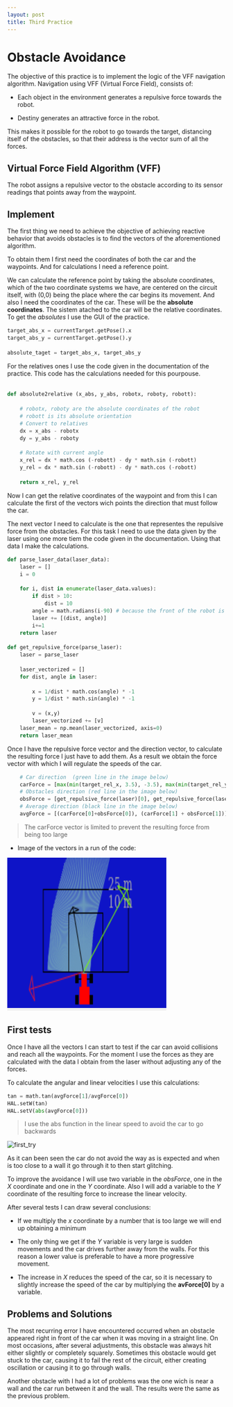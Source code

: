 ```yaml
---
layout: post
title: Third Practice
---
```


# Obstacle Avoidance

The objective of this practice is to implement the logic of the VFF navigation algorithm. Navigation using VFF (Virtual Force Field), consists of:

* Each object in the environment generates a repulsive force towards the robot.

* Destiny generates an attractive force in the robot.

This makes it possible for the robot to go towards the target, distancing itself of the obstacles, so that their address is the vector sum of all the forces.

## Virtual Force Field Algorithm (VFF)

The robot assigns a repulsive vector to the obstacle according to its sensor readings that points away from the waypoint.

## Implement

The first thing we need to achieve the objective of achieving reactive behavior that avoids obstacles is to find the vectors of the aforementioned algorithm.

To obtain them I first need the coordinates of both the car and the waypoints. And for calculations I need a reference point.

We can calculate the reference point by taking the absolute coordinates, which of the two coordinate systems we have, are centered on the circuit itself, with (0,0) being the place where the car begins its movement. And also I need the coordinates of the car. These will be the **absolute coordinates**.
The sistem atached to the car will be the relative coordinates. To get the *absolutes* I use the GUI of the practice.

```python
target_abs_x = currentTarget.getPose().x
target_abs_y = currentTarget.getPose().y

absolute_taget = target_abs_x, target_abs_y

```

For the relatives ones I use the code given in the documentation of the practice. This code has the calculations needed for this pourpouse.

```python

def absolute2relative (x_abs, y_abs, robotx, roboty, robott):

    # robotx, roboty are the absolute coordinates of the robot
    # robott is its absolute orientation
    # Convert to relatives
    dx = x_abs - robotx
    dy = y_abs - roboty

    # Rotate with current angle
    x_rel = dx * math.cos (-robott) - dy * math.sin (-robott)
    y_rel = dx * math.sin (-robott) - dy * math.cos (-robott)

    return x_rel, y_rel

```

Now I can get the relative coordinates of the waypoint and from this I can calculate the first of the vectors wich points the direction that must follow the car.

The next vector I need to calculate is the one that representes the repulsive force from the obstacles. For this task I need to use the data given by the laser using one more tiem the code given in the documentation. Using that data I make the calculations.

```python
def parse_laser_data(laser_data):
    laser = []
    i = 0
  
    for i, dist in enumerate(laser_data.values):
        if dist > 10:
            dist = 10
        angle = math.radians(i-90) # because the front of the robot is -90 degrees
        laser += [(dist, angle)]
        i+=1
    return laser

def get_repulsive_force(parse_laser):
    laser = parse_laser
    
    laser_vectorized = []
    for dist, angle in laser:
      
        x = 1/dist * math.cos(angle) * -1
        y = 1/dist * math.sin(angle) * -1

        v = (x,y)
        laser_vectorized += [v]
    laser_mean = np.mean(laser_vectorized, axis=0)
    return laser_mean

```

Once I have the repulsive force vector and the direction vector, to calculate the resulting force I just have to add them. As a result we obtain the force vector with which I will regulate the speeds of the car.

```python
    # Car direction  (green line in the image below)
    carForce = [max(min(target_rel_x, 3.5), -3.5), max(min(target_rel_y, 3.2), -3.2)]
    # Obstacles direction (red line in the image below)
    obsForce = [get_repulsive_force(laser)[0], get_repulsive_force(laser)[1]]
    # Average direction (black line in the image below)
    avgForce = [(carForce[0]+obsForce[0]), (carForce[1] + obsForce[1])]

```

> The carForce vector is limited to prevent the resulting force from being too large

* Image of the vectors in a run of the code:

![image_vectors](../images/image_vectors.png)

## First tests

Once I have all the vectors I can start to test if the car can avoid collisions and reach all the waypoints. For the moment I use the forces as they are calculated with the data I obtain from the laser without adjusting any of the forces.

To calculate the angular and linear velocities I use this calculations:

```python
tan = math.tan(avgForce[1]/avgForce[0])
HAL.setW(tan)
HAL.setV(abs(avgForce[0]))
```

> I use the abs function in the linear speed to avoid the car to go backwards

![first_try](../images/first_try.gif)

As it can been seen the car do not avoid the way as is expected and when is too close to a wall it go through it to then start glitching.

To improve the avoidance I will use two variable in the *obsForce*, one in the *X* coordinate and one in the *Y* coordinate. Also I will add a variable to the *Y* coordinate of the resulting force to increase the linear velocity.

After several tests I can draw several conclusions:

* If we multiply the *x* coordinate by a number that is too large we will end up obtaining a minimum

* The only thing we get if the *Y* variable is very large is sudden movements and the car drives further away from the walls. For this reason a lower value is preferable to have a more progressive movement.

* The increase in *X* reduces the speed of the car, so it is necessary to slightly increase the speed of the car by multiplying the **avForce[0]** by a variable.

## Problems and Solutions

The most recurring error I have encountered occurred when an obstacle appeared right in front of the car when it was moving in a straight line. On most occasions, after several adjustments, this obstacle was always hit either slightly or completely squarely. Sometimes this obstacle would get stuck to the car, causing it to fail the rest of the circuit, either creating oscillation or causing it to go through walls.

Another obstacle with I had a lot of problems was the one wich is near a wall and the car run between it and the wall. The results were the same as the previous problem.

